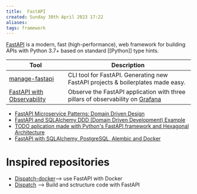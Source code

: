 ```yaml
---
title:  FastAPI
created: Sunday 30th April 2023 17:22
aliases: 
tags: framework
---
```


[FastAPI](https://fastapi.tiangolo.com/) is a modern, fast (high-performance), web framework for building APIs with Python 3.7+ based on standard [[Python]] type hints.

| Tool                                                    | Description                                                                     |
| ------------------------------------------------------- | ------------------------------------------------------------------------------- |
| [manage-fastapi](https://github.com/ycd/manage-fastapi) | CLI tool for FastAPI. Generating new FastAPI projects & boilerplates made easy. |
|[FastAPI with Observability](https://github.com/blueswen/fastapi-observability)|Observe the FastAPI application with three pillars of observability on [Grafana](https://github.com/grafana/grafana)|


- [FastAPI Microservice Patterns: Domain Driven Design](https://python.plainenglish.io/fastapi-microservice-patterns-domain-driven-design-e99f6f475691)
- [FastAPI and SQLAlchemy DDD (Domain Driven Development) Example](https://github.com/NEONKID/fastapi-ddd-example/tree/b6652bf5d0a61f693ce0ffb947e1e8cb331bd35c)
- [TODO aplication made with Python's FastAPI framework and Hexagonal Architecture](https://github.com/GArmane/python-fastapi-hex-todo)
- [FastAPI with SQLAlchemy, PostgreSQL, Alembic and Docker](https://ahmed-nafies.medium.com/tutorial-fastapi-sqlalchemy-postgresql-alembic-and-docker-part-2-asynchronous-version-8a339ce97e6d)

# Inspired repositories

- [Dispatch-docker](https://github.com/Netflix/dispatch-docker )--> use FastAPI with Docker
- [Dispatch](https://github.com/Netflix/dispatch) --> Build and sctructure code with FastAPI